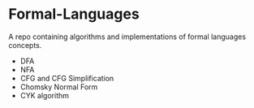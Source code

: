 # Formal-Languages

A repo containing algorithms and implementations of formal languages concepts.

- DFA
- NFA
- CFG and CFG Simplification
- Chomsky Normal Form
- CYK algorithm
